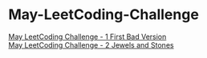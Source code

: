 # May-LeetCoding-Challenge
[May LeetCoding Challenge - 1 First Bad Version](https://medium.com/@xyrot94/may-leetcoding-challenge-1-9d0fe10b4352)  
[May LeetCoding Challenge - 2 Jewels and Stones](https://medium.com/@xyrot94/may-leetcoding-challenge-2-5dc6e0c669a2)  


